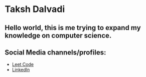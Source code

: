# Taksh Dalvadi

## Hello world, this is me trying to expand my knowledge on computer science.

## Social Media channels/profiles:
- [Leet Code]
- [LinkedIn]

[Leet Code]: https://leetcode.com/u/Taksh_2005/
[Linkedin]: https://in.linkedin.com/in/taksh-dalvadi-0617222b2
